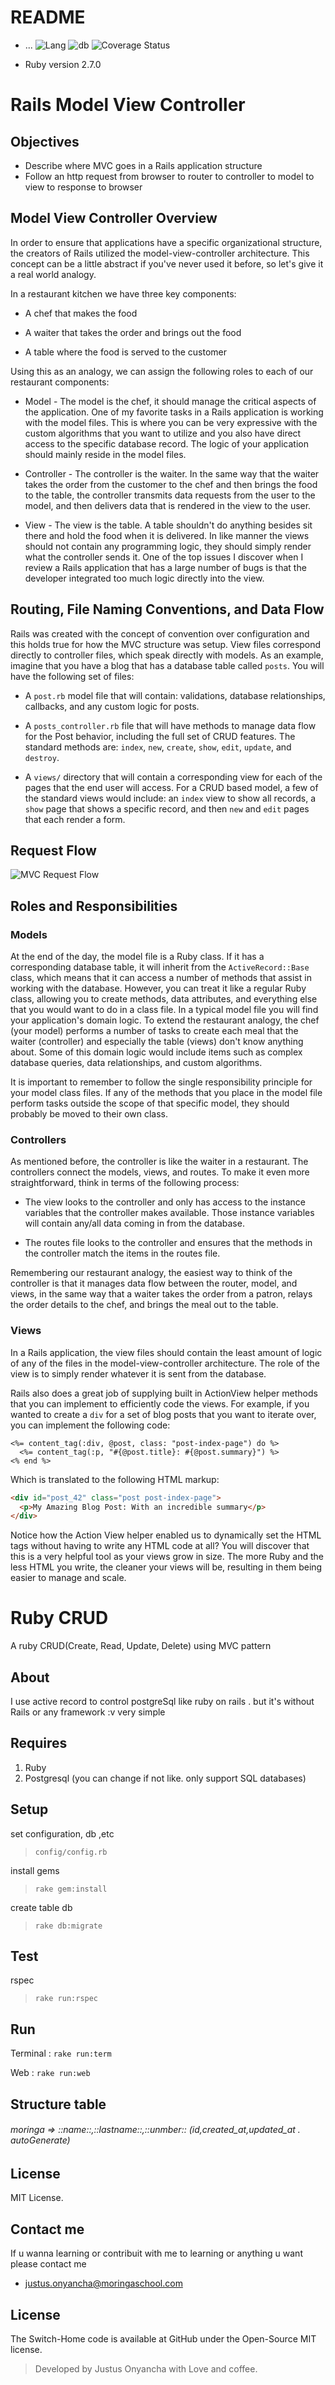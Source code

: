 # README

* ...
![Lang](https://img.shields.io/badge/language-Ruby-red)
![db](https://img.shields.io/badge/db-PostgreSql-yellow)
![Coverage Status](https://img.shields.io/badge/coverage-99%25-brightgreen)

* Ruby version 2.7.0

# Rails Model View Controller

## Objectives

- Describe where MVC goes in a Rails application structure
- Follow an http request from browser to router to controller to model to view to response to browser

## Model View Controller Overview

In order to ensure that applications have a specific organizational structure, the creators of Rails utilized the model-view-controller architecture. This concept can be a little abstract if you've never used it before, so let's give it a real world analogy.

In a restaurant kitchen we have three key components:

* A chef that makes the food

* A waiter that takes the order and brings out the food

* A table where the food is served to the customer

Using this as an analogy, we can assign the following roles to each of our restaurant components:

* Model - The model is the chef, it should manage the critical aspects of the application. One of my favorite tasks in a Rails application is working with the model files. This is where you can be very expressive with the custom algorithms that you want to utilize and you also have direct access to the specific database record. The logic of your application should mainly reside in the model files.

* Controller - The controller is the waiter. In the same way that the waiter takes the order from the customer to the chef and then brings the food to the table, the controller transmits data requests from the user to the model, and then delivers data that is rendered in the view to the user.

* View - The view is the table. A table shouldn't do anything besides sit there and hold the food when it is delivered. In like manner the views should not contain any programming logic, they should simply render what the controller sends it. One of the top issues I discover when I review a Rails application that has a large number of bugs is that the developer integrated too much logic directly into the view.

## Routing, File Naming Conventions, and Data Flow

Rails was created with the concept of convention over configuration and this holds true for how the MVC structure was setup. View files correspond directly to controller files, which speak directly with models. As an example, imagine that you have a blog that has a database table called `posts`. You will have the following set of files:

* A `post.rb` model file that will contain: validations, database relationships, callbacks, and any custom logic for posts.

* A `posts_controller.rb` file that will have methods to manage data flow for the Post behavior, including the full set of CRUD features. The standard methods are: `index`, `new`, `create`, `show`, `edit`, `update`, and `destroy`.

* A `views/` directory that will contain a corresponding view for each of the pages that the end user will access. For a CRUD based model, a few of the standard views would include: an `index` view to show all records, a `show` page that shows a specific record, and then `new` and `edit` pages that each render a form.

## Request Flow

![MVC Request Flow](https://s3.amazonaws.com/flatiron-bucket/readme-lessons/mvc_flow_updated.png)

## Roles and Responsibilities

### Models

At the end of the day, the model file is a Ruby class. If it has a corresponding database table, it will inherit from the `ActiveRecord::Base` class, which means that it can access a number of methods that assist in working with the database. However, you can treat it like a regular Ruby class, allowing you to create methods, data attributes, and everything else that you would want to do in a class file. In a typical model file you will find your application's domain logic. To extend the restaurant analogy, the chef (your model) performs a number of tasks to create each meal that the waiter (controller) and especially the table (views) don't know anything about. Some of this domain logic would include items such as complex database queries, data relationships, and custom algorithms.

It is important to remember to follow the single responsibility principle for your model class files. If any of the methods that you place in the model file perform tasks outside the scope of that specific model, they should probably be moved to their own class.

### Controllers

As mentioned before, the controller is like the waiter in a restaurant. The controllers connect the models, views, and routes. To make it even more straightforward, think in terms of the following process:

* The view looks to the controller and only has access to the instance variables that the controller makes available. Those instance variables will contain any/all data coming in from the database.

* The routes file looks to the controller and ensures that the methods in the controller match the items in the routes file.

Remembering our restaurant analogy, the easiest way to think of the controller is that it manages data flow between the router, model, and views, in the same way that a waiter takes the order from a patron, relays the order details to the chef, and brings the meal out to the table.

### Views

In a Rails application, the view files should contain the least amount of logic of any of the files in the model-view-controller architecture. The role of the view is to simply render whatever it is sent from the database.

Rails also does a great job of supplying built in ActionView helper methods that you can implement to efficiently code the views. For example, if you wanted to create a `div` for a set of blog posts that you want to iterate over, you can implement the following code:

```erb
<%= content_tag(:div, @post, class: "post-index-page") do %>
  <%= content_tag(:p, "#{@post.title}: #{@post.summary}") %>
<% end %>
```

Which is translated to the following HTML markup:

```html
<div id="post_42" class="post post-index-page">
  <p>My Amazing Blog Post: With an incredible summary</p>
</div>
```

Notice how the Action View helper enabled us to dynamically set the HTML tags without having to write any HTML code at all? You will discover that this is a very helpful tool as your views grow in size. The more Ruby and the less HTML you write, the cleaner your views will be, resulting in them being easier to manage and scale.



# Ruby CRUD
A ruby CRUD(Create, Read, Update, Delete) using MVC pattern

## About
I use active record to control postgreSql like ruby on rails .
but it's without Rails or any framework :v very simple

## Requires
1. Ruby
2. Postgresql (you can change if not like. only support SQL databases)

## Setup
set configuration, db ,etc 
> ```config/config.rb```

install gems
> ```rake gem:install```

create table db
> ```rake db:migrate```

## Test
rspec
> ```rake run:rspec```

## Run
Terminal :
```rake run:term```

Web :
```rake run:web```


## Structure table
###### moringa => ::name::,::lastname::,::unmber:: (id,created_at,updated_at . autoGenerate)

## License
MIT License.



## Contact me

If u wanna learning or contribuit with me to learning or anything u want please contact me
* justus.onyancha@moringaschool.com

## License

The Switch-Home code is available at GitHub under the Open-Source MIT license.

> Developed by Justus Onyancha with Love and coffee. 
